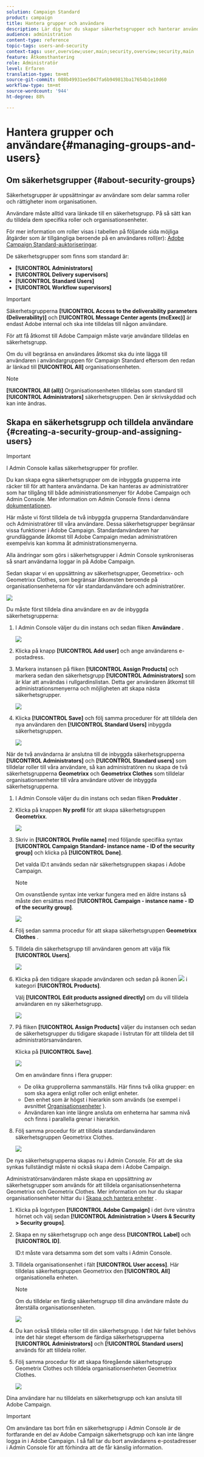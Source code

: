 ```yaml
---
solution: Campaign Standard
product: campaign
title: Hantera grupper och användare
description: Lär dig hur du skapar säkerhetsgrupper och hanterar användare.
audience: administration
content-type: reference
topic-tags: users-and-security
context-tags: user,overview;user,main;security,overview;security,main
feature: Åtkomsthantering
role: Administratör
level: Erfaren
translation-type: tm+mt
source-git-commit: 088b49931ee5047fa6b949813ba17654b1e10d60
workflow-type: tm+mt
source-wordcount: '944'
ht-degree: 88%

---
```



# Hantera grupper och användare{#managing-groups-and-users}

## Om säkerhetsgrupper {#about-security-groups}

Säkerhetsgrupper är uppsättningar av användare som delar samma roller och rättigheter inom organisationen.

Användare måste alltid vara länkade till en säkerhetsgrupp.  På så sätt kan du tilldela dem specifika roller och organisationsenheter.

För mer information om roller visas i tabellen på följande sida möjliga åtgärder som är tillgängliga beroende på en användares roll(er): [Adobe Campaign Standard-auktoriseringar](https://experienceleague.adobe.com/docs/campaign-standard/assets/acs_rights.pdf?lang=en).

De säkerhetsgrupper som finns som standard är:

* **[!UICONTROL Administrators]**
* **[!UICONTROL Delivery supervisors]**
* **[!UICONTROL Standard Users]**
* **[!UICONTROL Workflow supervisors]**

>[!IMPORTANT]
>
>Säkerhetsgrupperna **[!UICONTROL Access to the deliverability parameters (Deliverability)]** och **[!UICONTROL Message Center agents (mcExec)]** är endast Adobe internal och ska inte tilldelas till någon användare.

För att få åtkomst till Adobe Campaign måste varje användare tilldelas en säkerhetsgrupp.

Om du vill begränsa en användares åtkomst ska du inte lägga till användaren i användargruppen för Campaign Standard eftersom den redan är länkad till **[!UICONTROL All]** organisationsenheten.

>[!NOTE]
>
>**[!UICONTROL All (all)]** Organisationsenheten tilldelas som standard till **[!UICONTROL Administrators]** säkerhetsgruppen.  Den är skrivskyddad och kan inte ändras.

## Skapa en säkerhetsgrupp och tilldela användare {#creating-a-security-group-and-assigning-users}

>[!IMPORTANT]
>
>I Admin Console kallas säkerhetsgrupper för profiler.

Du kan skapa egna säkerhetsgrupper om de inbyggda grupperna inte räcker till för att hantera användarna.  De kan hanteras av administratörer som har tillgång till både administrationsmenyer för Adobe Campaign och Admin Console.  Mer information om Admin Console finns i denna [dokumentationen](https://helpx.adobe.com/se/enterprise/managing/user-guide.html).

Här måste vi först tilldela de två inbyggda grupperna Standardanvändare och Administratörer till våra användare.  Dessa säkerhetsgrupper begränsar vissa funktioner i Adobe Campaign. Standardanvändaren har grundläggande åtkomst till Adobe Campaign medan administratören exempelvis kan komma åt administrationsmenyerna.

Alla ändringar som görs i säkerhetsgrupper i Admin Console synkroniseras så snart användarna loggar in på Adobe Campaign.

Sedan skapar vi en uppsättning av säkerhetsgrupper, Geometrixx- och Geometrixx Clothes, som begränsar åtkomsten beroende på organisationsenheterna för vår standardanvändare och administratörer.

![](assets/ootb_security_group_1.png)

Du måste först tilldela dina användare en av de inbyggda säkerhetsgrupperna:

1. I Admin Console väljer du din instans och sedan fliken **Användare** .

   ![](assets/manage_security_group_2.png)

1. Klicka på knapp **[!UICONTROL Add user]** och ange användarens e-postadress.
1. Markera instansen på fliken **[!UICONTROL Assign Products]** och markera sedan den säkerhetsgrupp **[!UICONTROL Administrators]** som är klar att användas i rullgardinslistan.        Detta ger användaren åtkomst till administrationsmenyerna och möjligheten att skapa nästa säkerhetsgrupper.

   ![](assets/ootb_security_group_2.png)

1. Klicka **[!UICONTROL Save]** och följ samma procedurer för att tilldela den nya användaren den **[!UICONTROL Standard Users]** inbyggda säkerhetsgruppen.

   ![](assets/ootb_security_group_3.png)

När de två användarna är anslutna till de inbyggda säkerhetsgrupperna **[!UICONTROL Administrators]** och **[!UICONTROL Standard users]** som tilldelar roller till våra användare, så kan administratören nu skapa de två säkerhetsgrupperna **Geometrixx** och **Geometrixx Clothes** som tilldelar organisationsenheter till våra användare utöver de inbyggda säkerhetsgrupperna.

1. I Admin Console väljer du din instans och sedan fliken **Produkter** .
1. Klicka på knappen **Ny profil** för att skapa säkerhetsgruppen **Geometrixx**.

   ![](assets/create_security_1.png)

1. Skriv in **[!UICONTROL Profile name]** med följande specifika syntax **[!UICONTROL Campaign Standard- instance name - ID of the security group]** och klicka på **[!UICONTROL Done]**.

   Det valda ID:t används sedan när säkerhetsgruppen skapas i Adobe Campaign.

   >[!NOTE]
   >
   >Om ovanstående syntax inte verkar fungera med en äldre instans så måste den ersättas med **[!UICONTROL Campaign - instance name - ID of the security group]**.

   ![](assets/manage_security_group_1.png)

1. Följ sedan samma procedur för att skapa säkerhetsgruppen **Geometrixx Clothes** .
1. Tilldela din säkerhetsgrupp till användaren genom att välja flik **[!UICONTROL Users]**.

   ![](assets/manage_security_group_2.png)

1. Klicka på den tidigare skapade användaren och sedan på ikonen ![](assets/managing_security_group_10.png) i kategori **[!UICONTROL Products]**.

   Välj **[!UICONTROL Edit products assigned directly]** om du vill tilldela användaren en ny säkerhetsgrupp.

   ![](assets/manage_security_group_8.png)

1. På fliken **[!UICONTROL Assign Products]** väljer du instansen och sedan de säkerhetsgrupper du tidigare skapade i listrutan för att tilldela det till administratörsanvändaren.

   Klicka på **[!UICONTROL Save]**.

   ![](assets/manage_security_group_3.png)

   Om en användare finns i flera grupper:

   * De olika grupprollerna sammanställs.  Här finns två olika grupper: en som ska agera enligt roller och enligt enheter.
   * Den enhet som är högst i hierarkin som används (se exempel i avsnittet [Organisationsenheter](../../administration/using/organizational-units.md) ).
   * Användaren kan inte längre ansluta om enheterna har samma nivå och finns i parallella grenar i hierarkin.

1. Följ samma procedur för att tilldela standardanvändaren säkerhetsgruppen Geometrixx Clothes.

   ![](assets/manage_security_group_9.png)

De nya säkerhetsgrupperna skapas nu i Admin Console.  För att de ska synkas fullständigt måste ni också skapa dem i Adobe Campaign.

Administratörsanvändaren måste skapa en uppsättning av säkerhetsgrupper som används för att tilldela organisationsenheterna Geometrixx och Geometrix Clothes.  Mer information om hur du skapar organisationsenheter hittar du i [Skapa och hantera enheter](../../administration/using/organizational-units.md#creating-and-managing-units) .

1. Klicka på logotypen **[!UICONTROL Adobe Campaign]** i det övre vänstra hörnet och välj sedan **[!UICONTROL Administration > Users & Security > Security groups]**.
1. Skapa en ny säkerhetsgrupp och ange dess **[!UICONTROL Label]** och **[!UICONTROL ID]**.

   ID:t måste vara detsamma som det som valts i Admin Console.

1. Tilldela organisationsenhet i fält **[!UICONTROL User access]**.  Här tilldelas säkerhetsgruppen Geometrixx den **[!UICONTROL All]** organisationella enheten.

   >[!NOTE]
   >
   >Om du tilldelar en färdig säkerhetsgrupp till dina användare måste du återställa organisationsenheten.

   ![](assets/manage_security_group_6.png)

1. Du kan också tilldela roller till din säkerhetsgrupp.  I det här fallet behövs inte det här steget eftersom de färdiga säkerhetsgrupperna **[!UICONTROL Administrators]** och **[!UICONTROL Standard users]** används för att tilldela roller.
1. Följ samma procedur för att skapa föregående säkerhetsgrupp Geometrix Clothes och tilldela organisationsenheten Geometrixx Clothes.

   ![](assets/manage_security_group_7.png)

Dina användare har nu tilldelats en säkerhetsgrupp och kan ansluta till Adobe Campaign.

>[!IMPORTANT]
>
>Om användare tas bort från en säkerhetsgrupp i Admin Console är de fortfarande en del av Adobe Campaign säkerhetsgrupp och kan inte längre logga in i Adobe Campaign. I så fall tar du bort användarens e-postadresser i Admin Console för att förhindra att de får känslig information.

